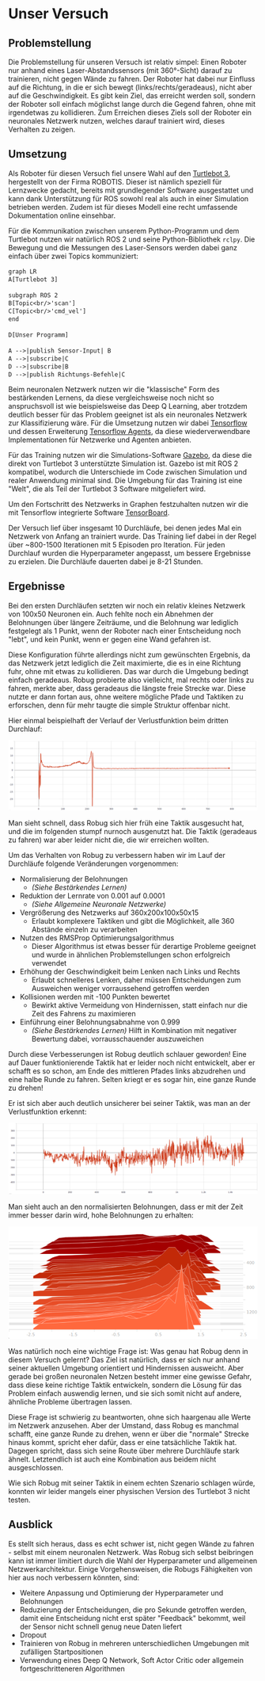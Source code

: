 # Unser Versuch

## Problemstellung
Die Problemstellung für unseren Versuch ist relativ simpel: Einen Roboter nur anhand eines
Laser-Abstandssensors (mit 360°-Sicht) darauf zu trainieren, nicht gegen Wände zu fahren.
Der Roboter hat dabei nur Einfluss auf die Richtung, in die er sich bewegt (links/rechts/geradeaus),
nicht aber auf die Geschwindigkeit. Es gibt kein Ziel, das erreicht werden soll, sondern der Roboter
soll einfach möglichst lange durch die Gegend fahren, ohne mit irgendetwas zu kollidieren. Zum Erreichen
dieses Ziels soll der Roboter ein neuronales Netzwerk nutzen, welches darauf trainiert wird, dieses Verhalten
zu zeigen.

## Umsetzung
Als Roboter für diesen Versuch fiel unsere Wahl auf den [Turtlebot 3](https://www.turtlebot.com/), hergestellt 
von der Firma ROBOTIS. Dieser ist nämlich speziell für Lernzwecke gedacht, bereits mit grundlegender Software
ausgestattet und kann dank Unterstützung für ROS sowohl real als auch in einer Simulation betrieben werden. Zudem
ist für dieses Modell eine recht umfassende Dokumentation online einsehbar.

Für die Kommunikation zwischen unserem Python-Programm und dem Turtlebot nutzen wir natürlich ROS 2 und seine
Python-Bibliothek `rclpy`. Die Bewegung und die Messungen des Laser-Sensors werden dabei ganz einfach über zwei
Topics kommuniziert:
```mermaid
graph LR
A[Turtlebot 3]

subgraph ROS 2
B[Topic<br/>'scan']
C[Topic<br/>'cmd_vel']
end

D[Unser Programm]

A -->|publish Sensor-Input| B
A -->|subscribe|C
D -->|subscribe|B
D -->|publish Richtungs-Befehle|C
```

Beim neuronalen Netzwerk nutzen wir die "klassische" Form des bestärkenden Lernens, da diese vergleichsweise noch
nicht so anspruchsvoll ist wie beispielsweise das Deep Q Learning, aber trotzdem deutlich besser für das Problem
geeignet ist als ein neuronales Netzwerk zur Klassifizierung wäre. Für die Umsetzung nutzen wir dabei [Tensorflow](https://www.tensorflow.org/)
und dessen Erweiterung [Tensorflow Agents](https://github.com/tensorflow/agents/), da diese wiederverwendbare 
Implementationen für Netzwerke und Agenten anbieten.

Für das Training nutzen wir die Simulations-Software [Gazebo](http://gazebosim.org/), da diese die direkt von Turtlebot 3 unterstützte
Simulation ist. Gazebo ist mit ROS 2 kompatibel, wodurch die Unterschiede im Code zwischen Simulation und
realer Anwendung minimal sind. Die Umgebung für das Training ist eine "Welt", die als Teil der Turtlebot 3
Software mitgeliefert wird.

Um den Fortschritt des Netzwerks in Graphen festzuhalten nutzen wir die mit Tensorflow integrierte Software
[TensorBoard](https://www.tensorflow.org/tensorboard/).

Der Versuch lief über insgesamt 10 Durchläufe, bei denen jedes Mal ein Netzwerk von Anfang an trainiert wurde.
Das Training lief dabei in der Regel über ~800-1500 Iterationen mit 5 Episoden pro Iteration. Für jeden Durchlauf
wurden die Hyperparameter angepasst, um bessere Ergebnisse zu erzielen. Die Durchläufe dauerten dabei je 8-21 Stunden.

## Ergebnisse
Bei den ersten Durchläufen setzten wir noch ein relativ kleines Netzwerk von 100x50 Neuronen ein. Auch fehlte noch
ein Abnehmen der Belohnungen über längere Zeiträume, und die Belohnung war lediglich festgelegt als 1 Punkt, wenn
der Roboter nach einer Entscheidung noch "lebt", und kein Punkt, wenn er gegen eine Wand gefahren ist.

Diese Konfiguration führte allerdings nicht zum gewünschten Ergebnis, da das Netzwerk jetzt lediglich die Zeit
maximierte, die es in eine Richtung fuhr, ohne mit etwas zu kollidieren. Das war durch die Umgebung bedingt einfach
geradeaus. Robug probierte also vielleicht, mal rechts oder links zu fahren, merkte aber, dass geradeaus die längste
freie Strecke war. Diese nutzte er dann fortan aus, ohne weitere mögliche Pfade und Taktiken zu erforschen, denn für
mehr taugte die simple Struktur offenbar nicht.

Hier einmal beispielhaft der Verlauf der Verlustfunktion beim dritten Durchlauf:

![Loss during run 3](https://raw.githubusercontent.com/felar/robug/master/pictures_gifs/run_03_total_loss.png)

Man sieht schnell, dass Robug sich hier früh eine Taktik ausgesucht hat, und die im folgenden stumpf nurnoch
ausgenutzt hat. Die Taktik (geradeaus zu fahren) war aber leider nicht die, die wir erreichen wollten.

Um das Verhalten von Robug zu verbessern haben wir im Lauf der Durchläufe folgende Veränderungen vorgenommen:
- Normalisierung der Belohnungen
    - _(Siehe Bestärkendes Lernen)_
- Reduktion der Lernrate von 0.001 auf 0.0001
    - _(Siehe Allgemeine Neuronale Netzwerke)_
- Vergrößerung des Netzwerks auf 360x200x100x50x15
    - Erlaubt komplexere Taktiken und gibt die Möglichkeit, alle 360 Abstände einzeln zu verarbeiten
- Nutzen des RMSProp Optimierungsalgorithmus
    - Dieser Algorithmus ist etwas besser für derartige Probleme geeignet und wurde in ähnlichen Problemstellungen schon erfolgreich verwendet
- Erhöhung der Geschwindigkeit beim Lenken nach Links und Rechts
    - Erlaubt schnelleres Lenken, daher müssen Entscheidungen zum Ausweichen weniger vorraussehend getroffen werden
- Kollisionen werden mit -100 Punkten bewertet
    - Bewirkt aktive Vermeidung von Hindernissen, statt einfach nur die Zeit des Fahrens zu maximieren
- Einführung einer Belohnungsabnahme von 0.999
    - _(Siehe Bestärkendes Lernen)_ Hilft in Kombination mit negativer Bewertung dabei, vorrausschauender auszuweichen
    
Durch diese Verbesserungen ist Robug deutlich schlauer geworden! Eine auf Dauer funktionierende Taktik hat er leider
noch nicht entwickelt, aber er schafft es so schon, am Ende des mittleren Pfades links abzudrehen und eine halbe Runde
zu fahren. Selten kriegt er es sogar hin, eine ganze Runde zu drehen!

Er ist sich aber auch deutlich unsicherer bei seiner Taktik, was man an der Verlustfunktion erkennt:

![Loss during run 10](https://raw.githubusercontent.com/felar/robug/master/pictures_gifs/run_10_total_loss.png)

Man sieht auch an den normalisierten Belohnungen, dass er mit der Zeit immer besser darin wird, hohe Belohnungen
zu erhalten:

![Normalized rewards during run 10](https://raw.githubusercontent.com/felar/robug/master/pictures_gifs/run_10_normalized_returns.png)

Was natürlich noch eine wichtige Frage ist: Was genau hat Robug denn in diesem Versuch gelernt? Das Ziel ist natürlich,
dass er sich nur anhand seiner aktuellen Umgebung orientiert und Hindernissen ausweicht. Aber gerade bei großen
neuronalen Netzen besteht immer eine gewisse Gefahr, dass diese keine richtige Taktik entwickeln, sondern die Lösung
für das Problem einfach auswendig lernen, und sie sich somit nicht auf andere, ähnliche Probleme übertragen lassen.

Diese Frage ist schwierig zu beantworten, ohne sich haargenau alle Werte im Netzwerk anzusehen. Aber der Umstand, dass
Robug es manchmal schafft, eine ganze Runde zu drehen, wenn er über die "normale" Strecke hinaus kommt, spricht eher
dafür, dass er eine tatsächliche Taktik hat. Dagegen spricht, dass sich seine Route über mehrere Durchläufe stark
ähnelt. Letztendlich ist auch eine Kombination aus beidem nicht ausgeschlossen.

Wie sich Robug mit seiner Taktik in einem echten Szenario schlagen würde, konnten wir leider mangels einer
physischen Version des Turtlebot 3 nicht testen.

## Ausblick
Es stellt sich heraus, dass es echt schwer ist, nicht gegen Wände zu fahren - selbst mit einem neuronalen Netzwerk.
Was Robug sich selbst beibringen kann ist immer limitiert durch die Wahl der Hyperparameter und allgemeinen
Netzwerkarchitektur. Einige Vorgehensweisen, die Robugs Fähigkeiten von hier aus noch verbessern könnten, sind:

- Weitere Anpassung und Optimierung der Hyperparameter und Belohnungen
- Reduzierung der Entscheidungen, die pro Sekunde getroffen werden, damit eine Entscheidung nicht erst später 
"Feedback" bekommt, weil der Sensor nicht schnell genug neue Daten liefert
- Dropout
- Trainieren von Robug in mehreren unterschiedlichen Umgebungen mit zufälligen Startpositionen
- Verwendung eines Deep Q Network, Soft Actor Critic oder allgemein fortgeschritteneren Algorithmen
